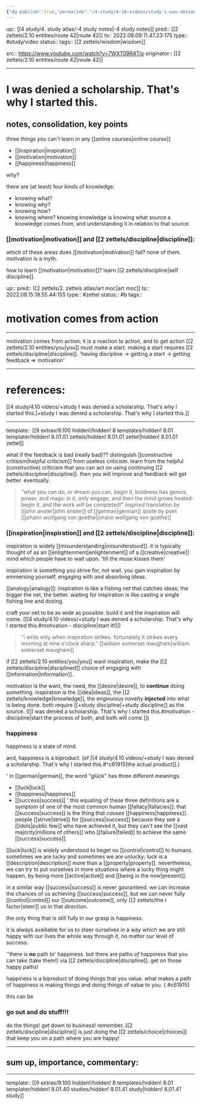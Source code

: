 ```yaml
---
{"dg-publish":true,"permalink":"/4-study/4-10-videos/study-i-was-denied-a-scholarship-that-s-why-i-started-this/"}
---
```


up:: [[4 study/4. study atlas/-4 study notes\|-4 study notes]]
pred:: [[2 zettels/2.10 entities/route 42\|route 42]]
ts:: 2022.08.09:11.47.23:175
type:: #study/video
status:: 
tags:: [[2 zettels/wisdom\|wisdom]]

src:: https://www.youtube.com/watch?v=7WXT09R4Tlo
originator:: [[2 zettels/2.10 entities/route 42\|route 42]]

____

# I was denied a scholarship. That's why I started this.

## notes, consolidation, key points

three things you can't learn in any [[online courses\|online course]]
- [[inspiration\|inspiration]]
- [[motivation\|motivation]]
- [[happiness\|happiness]]

why?

there are (at least) four kinds of knowledge:
- knowing what?
- knowing why?
- knowing how?
- knowing where?
knowing knowledge is knowing what source a knowledge comes from, and understanding it in relation to that source.

### [[motivation\|motivation]] and [[2 zettels/discipline\|discipline]]:

which of these areas does [[motivation\|motivation]] fall? none of them.
motivation is a myth.

how to learn [[motivation\|motivation]]? learn [[2 zettels/discipline\|self discipline]].


<div class="transclusion internal-embed is-loaded"><div class="markdown-embed">



up:: 
pred:: [[2 zettels/2. zettels atlas/art moc\|art moc]]
ts:: 2022.08.15:18.55.44:155
type:: #zettel
status:: #b 
tags:: 

# motivation comes from action
____

motivation comes from action; it is a reaction to action, and to get action [[2 zettels/2.10 entities/you\|you]] must make a start. making a start requires [[2 zettels/discipline\|discipline]].
'having discipline -> getting a start -> getting feedback => motivation'

____
# references:

[[4 study/4.10 videos/+study I was denied a scholarship. That's why I started this.\|+study I was denied a scholarship. That's why I started this.]]

____
template:: [[9 extras/9.100 hidden!/hidden! 8 templates/hidden! 8.01 templater/hidden! 8.01.01 zettels/hidden! 8.01.01 zettel\|hidden! 8.01.01 zettel]]


</div></div>


what if the feedback is bad (really bad)?? distinguish [[constructive critisism\|helpful criticism]] from useless criticism.
learn from the helpful (constructive) criticism that you can act on using continuing [[2 zettels/discipline\|discipline]]. then you will improve and feedback will get better. eventually.

> "what you can do, or dream you can, begin it,
> boldness has genius, power, and magic in it,
> only engage, and then the mind grows heated-
> begin it, and the work will be completed!"
> *inspired* translation by [[john anster\|john anster]] of [[german\|german]] quote by poet [[johann wolfgang von goethe\|johann wolfgang von goethe]]

### [[inspiration\|inspiration]] and [[2 zettels/discipline\|discipline]]:

inspiration is widely [[misunderstanding\|misunderstood]]. it is typically thought of as an [[enlightenment\|enlightenment]] of a [[creative\|creative]] mind which people have to wait upon. 'till the muse kisses them'

inspiration is something you strive for, not wait.
you gain inspiration by emmersing yourself, engaging with and absorbing ideas. 

[[analogy\|analogy]]: inspiration is like a fishing net that catches ideas; the bigger the net, the better.
waiting for inspiration is like casting a single fishing line and dozing.

craft your net to be as wide as possible. build it and the inspiration will come.
([[4 study/4.10 videos/+study I was denied a scholarship. That's why I started this.#motivation - discipline\|start it!]])

> "i write only when inspiration strikes.
> fortunately it strikes every morning at nine o'clock sharp."
> [[william somerset maugham\|william somerset maugham]]

if [[2 zettels/2.10 entities/you\|you]] want inspiration, make the [[2 zettels/discipline\|disciplined]] choice of engaging with [[information\|information]].

motivation is the want, the need, the [[desire\|desire]], to **continue** doing something.
inspiration is the [[idea\|ideas]], the [[2 zettels/knowledge\|knowledge]], the enginuious novelty **injected** into what is being done.
both require [[+study discipline\|+study discipline]] as the source. ([[I was denied a scholarship. That's why I started this.#motivation - discipline\|start the process of both, and both will come.]])

### happiness

happiness is a state of mind.

and, happiness is a biproduct. (of [[4 study/4.10 videos/+study I was denied a scholarship. That's why I started this.#^c61915\|the actual product]].)

'
in [[german\|german]], the word "glück" has three different meanings.
- [[luck\|luck]]
- [[happiness\|happiness]]
- [[success\|success]]
'
this equating of these three definitions are a symptom of one of the most common human [[fallacy\|fallacies]]: that [[success\|success]] is the thing that *causes* [[happiness\|happiness]]. people [[strive\|strive]] for [[success\|success]] because they see a [[idols\|public few]] who have achieved it, but they can't see the [[vast majority\|millions of others]] who [[failure\|failed]] to achieve the same [[success\|success]].

[[luck\|luck]] is widely understood to beget no [[control\|control]] to humans. sometimes we are lucky and sometimes we are unlucky; luck is a [[description\|description]] more than a [[property\|property]]. nevertheless, we can try to put ourselves in more situations where a lucky thing might happen, by being more [[active\|active]] and [[being in the now\|present]].

in a similar way [[success\|success]] is never gauranteed. we can increase the chances of us achieving [[success\|success]], but we can never fully [[control\|control]] our [[outcome\|outcome]], only [[2 zettels/the r factor\|steer]] us in that direction.

the only thing that is still fully in our grasp is happiness.

it is always availiable for us to steer ourselves in a way which we are still happy with our lives the whole way through it, no matter our level of success.

''there is **no** path *to*' happiness. but there are paths *of* happiness that you can take
(take them!) via [[2 zettels/discipline\|discipline]]. get on those happy paths!

happiness is a biproduct of doing things that you value. what makes a path of happiness is making things and doing things of value to you.
{ #c61915}


this can be 

### go out and do stuff!!!
do the things! get down to business!
remember, [[2 zettels/discipline\|discipline]] is just doing the [[2 zettels/choice\|choices]] that keep you on a path where you are happy!


____
## sum up, importance, commentary:



____
template:: [[9 extras/9.100 hidden!/hidden! 8 templates/hidden! 8.01 templater/hidden! 8.01.40 studies/hidden! 8.01.41 study\|hidden! 8.01.41 study]]
